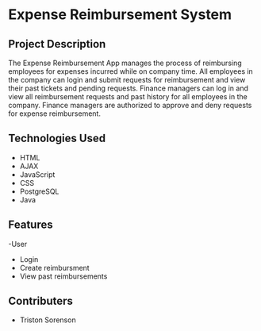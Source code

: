 # Expense Reimbursement System

## Project Description

The Expense Reimbursement App manages the process of reimbursing employees for expenses incurred while on company time. All employees in the company can login and submit requests for reimbursement and view their past tickets and pending requests. Finance managers can log in and view all reimbursement requests and past history for all employees in the company. Finance managers are authorized to approve and deny requests for expense reimbursement.

## Technologies Used

- HTML
- AJAX
- JavaScript
- CSS
- PostgreSQL
- Java

## Features
-User 
  - Login
  - Create reimbursment
  - View past reimbursements

## Contributers
- Triston Sorenson
